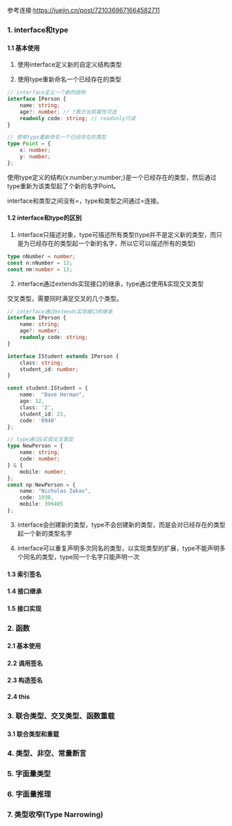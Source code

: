 参考连接:https://juejin.cn/post/7210369671664582711
### 1. interface和type

#### 1.1 基本使用

1. 使用interface定义新的自定义结构类型

2. 使用type重新命名一个已经存在的类型

```ts
// interface定义一个新的结构
interface IPerson {
    name: string;
    age?: number; // ?表示当前属性可选
    readonly code: string; // readonly只读
}

// 使用type重新命名一个已经存在的类型
type Point = {
    x: number;
    y: number;
};
```

使用type定义的结构{x:number;y:number;}是一个已经存在的类型，然后通过type重新为该类型起了个新的名字Point。

interface和类型之间没有=，type和类型之间通过=连接。

#### 1.2 interface和type的区别

1. interface只描述对象，type可描述所有类型(type并不是定义新的类型，而只是为已经存在的类型起一个新的名字，所以它可以描述所有的类型)

```ts
type nNumber = number;
const n:nNumber = 12;
const nm:number = 13;
```

2. interface通过extends实现接口的继承，type通过使用&实现交叉类型

交叉类型，需要同时满足交叉的几个类型。

```ts
// interface通过extends实现接口的继承
interface IPerson {
    name: string;
    age?: number;
    readonly code: string;
}

interface IStudent extends IPerson {
    class: string;
    student_id: number;
}

const student:IStudent = {
    name:  "Dave Herman",
    age: 12,
    class: '2',
    student_id: 21,
    code: '0940'
};

// type通过&实现交叉类型
type NewPerson = {
    name: string;
    code: number;
} & {
    mobile: number;
};
const np:NewPerson = {
    name: "Nicholas Zakas",
    code: 1930,
    mobile: 399405
};
```

3. interface会创建新的类型，type不会创建新的类型，而是会对已经存在的类型起一个新的类型名字

4. interface可以重复声明多次同名的类型，以实现类型的扩展，type不能声明多个同名的类型，type同一个名字只能声明一次

#### 1.3 索引签名

#### 1.4 接口继承

#### 1.5 接口实现

### 2. 函数

#### 2.1 基本使用

#### 2.2 调用签名

#### 2.3 构造签名

#### 2.4 this

### 3. 联合类型、交叉类型、函数重载

#### 3.1 联合类型和重载

### 4. 类型、非空、常量断言

### 5. 字面量类型

### 6. 字面量推理

### 7. 类型收窄(Type Narrowing)